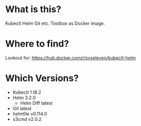 # What is this?
Kubectl Helm Git etc. Toolbox as Docker image.
# Where to find?
Lookout for: https://hub.docker.com/r/syseleven/kubectl-helm
# Which Versions?
* Kubectl 1.18.2
* Helm 3.2.0
  * Helm Diff latest
* Git latest
* helmfile v0.114.0
* s3cmd v2.0.2
